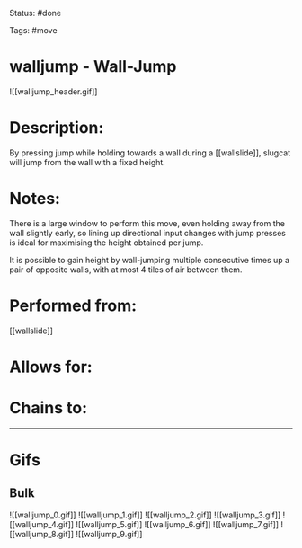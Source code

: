 Status: #done

Tags: #move

# walljump - Wall-Jump
![[walljump_header.gif]]
# Description:
By pressing jump while holding towards a wall during a [[wallslide]], slugcat will jump from the wall with a fixed height.

# Notes:
There is a large window to perform this move, even holding away from the wall slightly early, so lining up directional input changes with jump presses is ideal for maximising the height obtained per jump.

It is possible to gain height by wall-jumping multiple consecutive times up a pair of opposite walls, with at most 4 tiles of air between them.

# Performed from:
[[wallslide]]

# Allows for:


# Chains to:


___
# Gifs
## Bulk
![[walljump_0.gif]]
![[walljump_1.gif]]
![[walljump_2.gif]]
![[walljump_3.gif]]
![[walljump_4.gif]]
![[walljump_5.gif]]
![[walljump_6.gif]]
![[walljump_7.gif]]
![[walljump_8.gif]]
![[walljump_9.gif]]